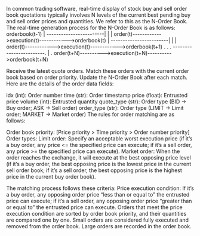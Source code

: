 In common trading software, real-time display of stock buy and sell order book quotations typically 
involves N levels of the current best pending buy and sell order prices and quantities. We refer to 
this as the N-Order Book. The real-time generation process for the N-Order Book is as follows:
                  						                 orderbook(t-1)
                  							                    |
                  				  ------------------------|
                  				  |			                  |
	order(t)------------>execution(t)------------>orderbook(t)
                  							                    |
                  				  ------------------------|
                  				  |			                  |
	order(t)------------>execution(t)------------>orderbook(t+1)
                                                    .
                                                    .
                                                    .
                            ------------------------.
                            |			                  .
	order(t+N)---------->execution(t+N)---------->orderbook(t+N)

Receive the latest quote orders.
Match these orders with the current order book based on order priority.
Update the N-Order Book after each match.
Here are the details of the order data fields:

idx (int): Order number
time (str): Order timestamp
price (float): Entrusted price
volume (int): Entrusted quantity
quote_type (str): Order type (BID -> Buy order; ASK -> Sell order)
order_type (str): Order type (LIMIT -> Limit order; MARKET -> Market order)
The rules for order matching are as follows:

Order book priority: [Price priority > Time priority > Order number priority]
Order types:
Limit order: Specify an acceptable worst execution price 
  (if it’s a buy order, any price <= the specified price can execute; if it’s a sell order, any price >= the specified price can execute).
Market order: When the order reaches the exchange, it will execute at the best opposing price level 
  (if it’s a buy order, the best opposing price is the lowest price in the current sell order book; 
  if it’s a sell order, the best opposing price is the highest price in the current buy order book).
  
The matching process follows these criteria:
Price execution condition: If it’s a buy order, any opposing order price “less than or equal to” 
the entrusted price can execute; if it’s a sell order, any opposing order price “greater than or equal to” the entrusted price can execute.
Orders that meet the price execution condition are sorted by order book priority, and their quantities are compared one by one.
Small orders are considered fully executed and removed from the order book.
Large orders are recorded in the order book.
